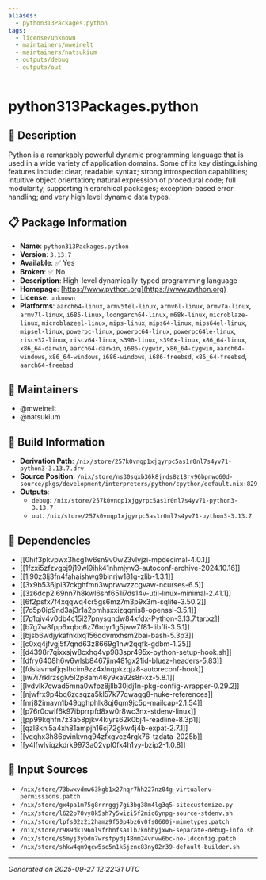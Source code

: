 ```yaml
---
aliases:
  - python313Packages.python
tags:
  - license/unknown
  - maintainers/mweinelt
  - maintainers/natsukium
  - outputs/debug
  - outputs/out
---
```


# python313Packages.python

## 📝 Description

Python is a remarkably powerful dynamic programming language that
is used in a wide variety of application domains. Some of its key
distinguishing features include: clear, readable syntax; strong
introspection capabilities; intuitive object orientation; natural
expression of procedural code; full modularity, supporting
hierarchical packages; exception-based error handling; and very
high level dynamic data types.


## 📋 Package Information

- **Name**: `python313Packages.python`
- **Version**: `3.13.7`
- **Available**: ✅ Yes
- **Broken**: ✅ No
- **Description**: High-level dynamically-typed programming language
- **Homepage**: [https://www.python.org](https://www.python.org)
- **License**: `unknown`
- **Platforms**: `aarch64-linux`, `armv5tel-linux`, `armv6l-linux`, `armv7a-linux`, `armv7l-linux`, `i686-linux`, `loongarch64-linux`, `m68k-linux`, `microblaze-linux`, `microblazeel-linux`, `mips-linux`, `mips64-linux`, `mips64el-linux`, `mipsel-linux`, `powerpc-linux`, `powerpc64-linux`, `powerpc64le-linux`, `riscv32-linux`, `riscv64-linux`, `s390-linux`, `s390x-linux`, `x86_64-linux`, `x86_64-darwin`, `aarch64-darwin`, `i686-cygwin`, `x86_64-cygwin`, `aarch64-windows`, `x86_64-windows`, `i686-windows`, `i686-freebsd`, `x86_64-freebsd`, `aarch64-freebsd`
## 👥 Maintainers

- @mweinelt
- @natsukium


## 🔧 Build Information

- **Derivation Path**: `/nix/store/257k0vnqp1xjgyrpc5as1r0nl7s4yv71-python3-3.13.7.drv`
- **Source Position**: `/nix/store/ns30sqxb36k8jrds8z18rv96bpnwc60d-source/pkgs/development/interpreters/python/cpython/default.nix:829`
- **Outputs**:
  - `debug`:  `/nix/store/257k0vnqp1xjgyrpc5as1r0nl7s4yv71-python3-3.13.7`
  - `out`:  `/nix/store/257k0vnqp1xjgyrpc5as1r0nl7s4yv71-python3-3.13.7`

## 🔗 Dependencies

- [[0hif3pkvpwx3hcg1w6sn9v0w23vlvjzi-mpdecimal-4.0.1]]
- [[1fzxi5zfzvgbj9j19wl9ihk41nhmjyw3-autoconf-archive-2024.10.16]]
- [[1j90z3lj3fn4fahaishwg9blnrjw181g-zlib-1.3.1]]
- [[3x9b536jpi37ckghfmn3wprwwzzcgvaw-ncurses-6.5]]
- [[3z6dcp2i69nn7h8kwl6snf651i7ds14v-util-linux-minimal-2.41.1]]
- [[6f2psfx7f4xqqwq4cr5gs6mz7m3p9x3m-sqlite-3.50.2]]
- [[7d5p0ip9nd3aj3r1a2pmhsxxizqqnis8-openssl-3.5.1]]
- [[7p1qiv4v0db4c15l27pnysqndw84xfdx-Python-3.13.7.tar.xz]]
- [[b7g7w8fpp6xqbq6z76rdyr1g5jww7f81-libffi-3.5.1]]
- [[bjsb6wdjykafnkixq156qdvmxhsm2bai-bash-5.3p3]]
- [[c0xq4jfvgj5f7qnd63z8669g1nw2qqfk-gdbm-1.25]]
- [[d4398r7qixxsjw8cxhq4vp983spr495x-python-setup-hook.sh]]
- [[dfry6408h6w6wlsb8467jim481gx21id-bluez-headers-5.83]]
- [[fdsiavmafjqslhcim9zz4xlnqpkzqjz8-autoreconf-hook]]
- [[iw7i7rklrzsglv5l2p8am46y9xa92s8r-xz-5.8.1]]
- [[lvdvlk7cwad5mna0wfpz8jllb30jdj1n-pkg-config-wrapper-0.29.2]]
- [[njwfrx9p4bq6zcsqza5kl57k77qwagg8-nuke-references]]
- [[nrj82imavn1b49qghphlk8qj6qm9jc5p-mailcap-2.1.54]]
- [[p76r0cwlf6k97ibprrpfd8xw0r8wc3nx-stdenv-linux]]
- [[pp99kqhfn7z3a58pjkv4kiyrs62k0bj4-readline-8.3p1]]
- [[qzl8kni5a4xh81ampjh16cj72gkw4j4b-expat-2.7.1]]
- [[vqqhx3h86pvinkvng94zfxgvcz4rgk76-tzdata-2025b]]
- [[y4lfwlviqzkdrk9973a02vpl0fk4h1vy-bzip2-1.0.8]]

## 📁 Input Sources

- `/nix/store/73bwxvdmw63kgb1x27nqr7hh227nz04g-virtualenv-permissions.patch`
- `/nix/store/gx4pa1m75g8rrrggj7gi3bg38m4lg3q5-sitecustomize.py`
- `/nix/store/l622p70vy8k5sh7y5wizi5f2mic6ynpg-source-stdenv.sh`
- `/nix/store/lpfs02z2i2hamz9f50p4bz6v0fs0600j-mimetypes.patch`
- `/nix/store/r989dk196nl9frhnfsa1lb7knhbyjxw6-separate-debug-info.sh`
- `/nix/store/s5myj3ybdn7wrsfpydj48mm24vnvw6bc-no-ldconfig.patch`
- `/nix/store/shkw4qm9qcw5sc5n1k5jznc83ny02r39-default-builder.sh`

---
*Generated on 2025-09-27 12:22:31 UTC*
